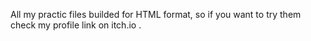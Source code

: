 All my practic files builded for HTML format, so if you want to try them check my profile link on itch.io .
